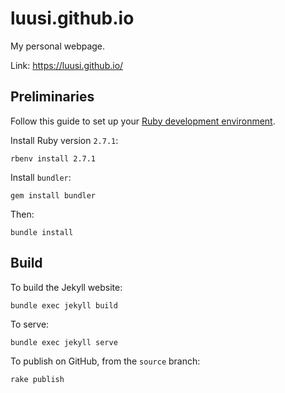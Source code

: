 # luusi.github.io

My personal webpage.

Link: https://luusi.github.io/


## Preliminaries

Follow this guide to set up your [Ruby development environment](https://cloud.google.com/ruby/docs/setup#linux-instructions).

Install Ruby version `2.7.1`:
```
rbenv install 2.7.1
```

Install `bundler`:

```
gem install bundler
```

Then:

```
bundle install
```

## Build

To build the Jekyll website:

```
bundle exec jekyll build
```

To serve:

```
bundle exec jekyll serve
```

To publish on GitHub, from the `source` branch:
```
rake publish
```
